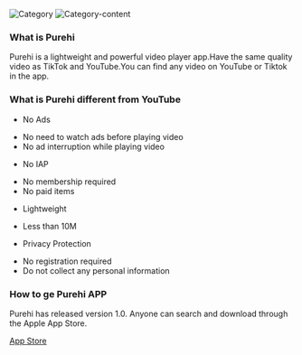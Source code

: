 ![Category](https://github.com/Purehi/Purehi/assets/138559218/a8c00b25-e2e0-43a9-bb60-652a64d25061)
![Category-content](https://github.com/Purehi/Purehi/assets/138559218/99a5b9cb-dfcf-4aa4-800d-7b5291d010b0)
### What is Purehi
Purehi is a lightweight and powerful video player app.Have the same quality video as TikTok and YouTube.You can find any video on YouTube or Tiktok in the app.

### What is Purehi different from YouTube
* No Ads
- No need to watch ads before playing video
- No ad interruption while playing video
  
* No IAP
- No membership required
- No paid items



* Lightweight
- Less than 10M
  
* Privacy Protection

- No registration required
- Do not collect any personal information

### How to ge Purehi APP
Purehi has released version 1.0.
Anyone can search and download through the Apple App Store.

[App Store](https://apps.apple.com/app/purehi-hd-videos-photos/id6450441346?platform=iphone)

<!--
**Purehi/Purehi** is a ✨ _special_ ✨ repository because its `README.md` (this file) appears on your GitHub profile.

Here are some ideas to get you started:

- 🔭 I’m currently working on ...
- 🌱 I’m currently learning ...
- 👯 I’m looking to collaborate on ...
- 🤔 I’m looking for help with ...
- 💬 Ask me about ...
- 📫 How to reach me: ...
- 😄 Pronouns: ...
- ⚡ Fun fact: ...
-->
